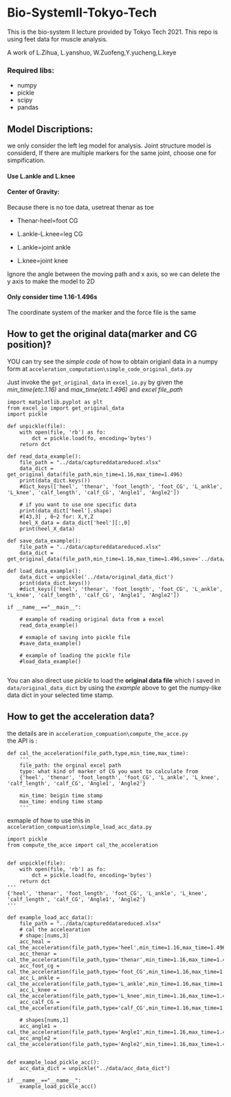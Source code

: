 # Bio-SystemII-Tokyo-Tech
This is the bio-system II lecture provided by Tokyo Tech 2021. This repo is using feet data for muscle analysis.  

A work of L.Zihua, L.yanshuo, W.Zuofeng,Y.yucheng,L.keye  

### Required libs:  
* numpy
* pickle
* scipy 
* pandas

## Model Discriptions:

we only consider the left leg model for analysis.
Joint structure model is considerd,
If there are multiple markers for the same joint, choose one for simpification.
#### Use L.ankle and L.knee

#### Center of Gravity:
Because there is no toe data, usetreat thenar as toe

* Thenar-heel=foot CG

* L.ankle-L.knee=leg CG

* L.ankle=joint ankle

* L.knee=joint knee

Ignore the angle between the moving path and x axis, so we can delete the y axis to make the model to 2D
#### Only consider time 1.16-1.496s
The coordinate system of the marker and the force file is the same
## How to get the original data(marker and CG position)? 
YOU can try see the *simple code* of how to obtain origianl data in a numpy form at `acceleration_computation\simple_code_original_data.py`

Just invoke the `get_original_data` in `excel_io.py` by given the *min_time(etc.1.16)* and *max_time(etc.1.496)* and *excel file_path*
```
import matplotlib.pyplot as plt
from excel_io import get_original_data
import pickle

def unpickle(file):
    with open(file, 'rb') as fo:
        dct = pickle.load(fo, encoding='bytes')
    return dct

def read_data_example():
    file_path = "../data/captureddatareduced.xlsx"
    data_dict = get_original_data(file_path,min_time=1.16,max_time=1.496)
    print(data_dict.keys())
    #dict_keys(['heel', 'thenar', 'foot_length', 'foot_CG', 'L_ankle', 'L_knee', 'calf_length', 'calf_CG', 'Angle1', 'Angle2'])
    
    # if you want to use one specific data
    print(data_dict['heel'].shape)
    #[43,3] , 0~2 for: X,Y,Z
    heel_X_data = data_dict['heel'][:,0]
    print(heel_X_data)

def save_data_example():
    file_path = "../data/captureddatareduced.xlsx"
    data_dict = get_original_data(file_path,min_time=1.16,max_time=1.496,save='../data/original_data_dict')

def load_data_example():
    data_dict = unpickle('../data/original_data_dict')
    print(data_dict.keys())
    #dict_keys(['heel', 'thenar', 'foot_length', 'foot_CG', 'L_ankle', 'L_knee', 'calf_length', 'calf_CG', 'Angle1', 'Angle2'])

if __name__=="__main__":

    # example of reading original data from a excel
    read_data_example()

    # exmaple of saving into pickle file 
    #save_data_example()

    # example of loading the pickle file
    #load_data_example()
    
```
You can also direct use *pickle* to load the **original data file** which I saved in `data/original_data_dict` by using the *example* above to get the numpy-like data dict in your selected time stamp.
## How to get the acceleration data?  
the details are in `acceleration_compuation\compute_the_acce.py`   
the API is :
```
def cal_the_acceleration(file_path,type,min_time,max_time):
    '''
    file_path: the orginal excel path
    type: what kind of marker of CG you want to calculate from
    {'heel', 'thenar', 'foot_length', 'foot_CG', 'L_ankle', 'L_knee', 'calf_length', 'calf_CG', 'Angle1', 'Angle2'}
    
    min_time: beigin time stamp
    max_time: ending time stamp
    '''
```

exmaple of how to use this in `acceleration_compuation\simple_load_acc_data.py`   
```
import pickle
from compute_the_acce import cal_the_acceleration


def unpickle(file):
    with open(file, 'rb') as fo:
        dct = pickle.load(fo, encoding='bytes')
    return dct
'''
{'heel', 'thenar', 'foot_length', 'foot_CG', 'L_ankle', 'L_knee', 
'calf_length', 'calf_CG', 'Angle1', 'Angle2'}
'''

def example_load_acc_data():
    file_path = "../data/captureddatareduced.xlsx"
    # cal the accelearation
    # shape:[nums,3]
    acc_heal = cal_the_acceleration(file_path,type='heel',min_time=1.16,max_time=1.496)
    acc_thenar = cal_the_acceleration(file_path,type='thenar',min_time=1.16,max_time=1.496)
    acc_foot_cg = cal_the_acceleration(file_path,type='foot_CG',min_time=1.16,max_time=1.496)
    acc_L_ankle = cal_the_acceleration(file_path,type='L_ankle',min_time=1.16,max_time=1.496)
    acc_L_knee = cal_the_acceleration(file_path,type='L_knee',min_time=1.16,max_time=1.496)
    acc_calf_CG = cal_the_acceleration(file_path,type='calf_CG',min_time=1.16,max_time=1.496)
    
    # shapes[nums,1]
    acc_angle1 = cal_the_acceleration(file_path,type='Angle1',min_time=1.16,max_time=1.496)
    acc_angle2 = cal_the_acceleration(file_path,type='Angle2',min_time=1.16,max_time=1.496)


def example_load_pickle_acc():
    acc_data_dict = unpickle("../data/acc_data_dict")

if __name__=="__name__":
    example_load_pickle_acc()

```